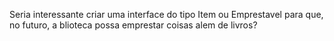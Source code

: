 Seria interessante criar uma interface do tipo Item ou Emprestavel para que, no futuro, a blioteca possa emprestar coisas alem de livros?